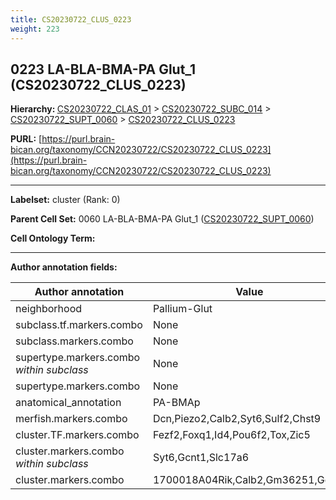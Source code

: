 ```yaml
---
title: CS20230722_CLUS_0223
weight: 223
---
```

## 0223 LA-BLA-BMA-PA Glut_1 (CS20230722_CLUS_0223)
<b>Hierarchy: </b>
[CS20230722_CLAS_01](../CS20230722_CLAS_01) >
[CS20230722_SUBC_014](../CS20230722_SUBC_014) >
[CS20230722_SUPT_0060](../CS20230722_SUPT_0060) >
[CS20230722_CLUS_0223](../CS20230722_CLUS_0223)

**PURL:** [https://purl.brain-bican.org/taxonomy/CCN20230722/CS20230722_CLUS_0223](https://purl.brain-bican.org/taxonomy/CCN20230722/CS20230722_CLUS_0223)

---


**Labelset:** cluster (Rank: 0)

**Parent Cell Set:** 0060 LA-BLA-BMA-PA Glut_1 ([CS20230722_SUPT_0060](../CS20230722_SUPT_0060))



**Cell Ontology Term:** 

[MARKER GENES.]: #


---

[TRANSFERRED ANNOTATIONS.]: #


[AUTHOR ANNOTATION FIELDS.]: #


**Author annotation fields:**

| Author annotation | Value |
|-------------------|-------|
|neighborhood|Pallium-Glut|
|subclass.tf.markers.combo|None|
|subclass.markers.combo|None|
|supertype.markers.combo _within subclass_|None|
|supertype.markers.combo|None|
|anatomical_annotation|PA-BMAp|
|merfish.markers.combo|Dcn,Piezo2,Calb2,Syt6,Sulf2,Chst9|
|cluster.TF.markers.combo|Fezf2,Foxq1,Id4,Pou6f2,Tox,Zic5|
|cluster.markers.combo _within subclass_|Syt6,Gcnt1,Slc17a6|
|cluster.markers.combo|1700018A04Rik,Calb2,Gm36251,Gcnt1|
